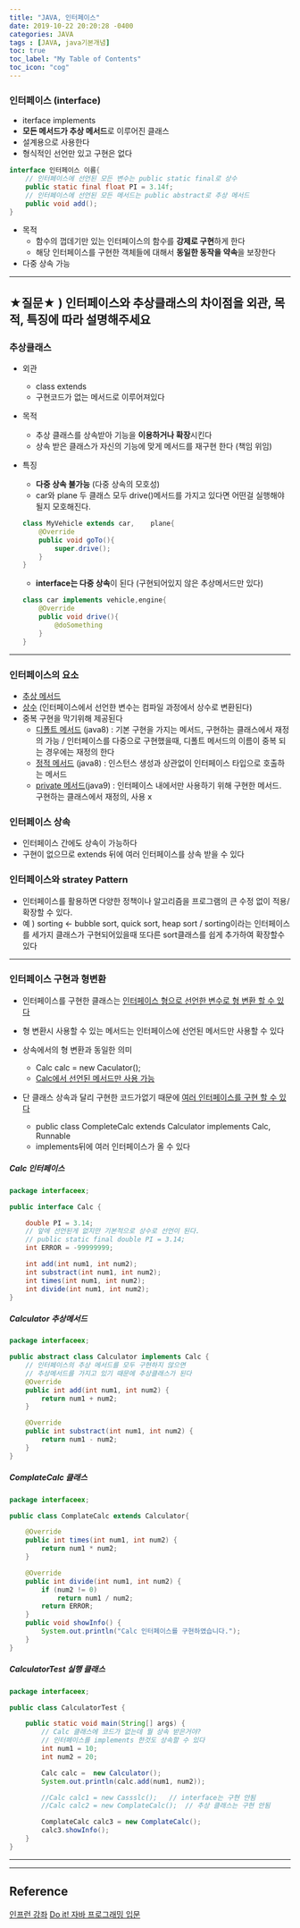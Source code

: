 ```yaml
---
title: "JAVA, 인터페이스"
date: 2019-10-22 20:20:28 -0400
categories: JAVA
tags : [JAVA, java기본개념]
toc: true
toc_label: "My Table of Contents"
toc_icon: "cog"
---
```

### 인터페이스 (interface)
- iterface implements
- <b>모든 메서드가 추상 메서드</b>로 이루어진 클래스
- 설계용으로 사용한다
- 형식적인 선언만 있고 구현은 없다
```java
interface 인터페이스 이름{
	// 인터페이스에 선언된 모든 변수는 public static final로 상수
	public static final float PI = 3.14f;
	// 인터페이스에 선언된 모든 메서드는 public abstract로 추상 메서드
	public void add();
}
```
- 목적
	- 함수의 껍데기만 있는 인터페이스의 함수를 <b>강제로 구현</b>하게 한다
	- 해당 인터페이스를 구현한 객체들에 대해서 <b>동일한 동작을 약속</b>을 보장한다
- 다중 상속 가능

---

## ★질문★ ) 인터페이스와 추상클래스의 차이점을 외관, 목적, 특징에 따라 설명해주세요

### 추상클래스
- 외관
	- class extends
	- 구현코드가 없는 메서드로 이루어져있다
- 목적
	- 추상 클래스를 상속받아 기능을 <b>이용하거나 확장</b>시킨다
	- 상속 받은 클래스가 자신의 기능에 맞게 메서드를 재구현 한다 (책임 위임)
- 특징
	- <b>다중 상속 불가능</b> (다중 상속의 모호성)
	- car와 plane 두 클래스 모두 drive()메서드를 가지고 있다면 어떤걸 실행해야 될지 모호해진다.

	```java
	class MyVehicle extends car, 	plane{
		@Override
		public void goTo(){
			super.drive();
		}
	}
	```

	- <b>interface는 다중 상속</b>이 된다 (구현되어있지 않은 추상메서드만 있다)

	```java
	class car implements vehicle,engine{
		@Override
		public void drive(){
			@doSomething
		}
	}
	```

---

### 인터페이스의 요소
- <u>추상 메서드</u>
- <u>상수</u> (인터페이스에서 선언한 변수는 컴파일 과정에서 상수로 변환된다)
- 중복 구현을 막기위해 제공된다
	- <u>디폴트 메서드</u> (java8) : 기본 구현을 가지는 메서드, 구현하는 클래스에서 재정의 가능 / 인터페이스를 다중으로 구현했을때, 디폴트 메서드의 이름이 중복 되는 경우에는 재정의 한다
	- <u>정적 메서드</u> (java8) : 인스턴스 생성과 상관없이 인터페이스 타입으로 호출하는 메서드
	- <u>private 메서드</u>(java9) : 인터페이스 내에서만 사용하기 위해 구현한 메서드. 구현하는 클래스에서 재정의, 사용 x

### 인터페이스 상속
- 인터페이스 간에도 상속이 가능하다
- 구현이 없으므로 extends 뒤에 여러 인터페이스를 상속 받을 수 있다

### 인터페이스와 stratey Pattern
- 인터페이스를 활용하면 다양한 정책이나 알고리즘을 프로그램의 큰 수정 없이 적용/확장할 수 있다.
 - 예 ) sorting <- bubble sort, quick sort, heap sort / sorting이라는 인터페이스를 세가지 클래스가 구현되어있을때 또다른 sort클래스를 쉽게 추가하여 확장할수있다

---

### 인터페이스 구현과 형변환
- 인터페이스를 구현한 클래스는 <u>인터페이스 형으로 선언한 변수로 형 변환 할 수 있다</u>
- 형 변환시 사용할 수 있는 메서드는 인터페이스에 선언된 메서드만 사용할 수 있다
- 상속에서의 형 변환과 동일한 의미
	- Calc calc = new Caculator();
	- <u>Calc에서 선언된 메서드만 사용 가능</u>

- 단 클래스 상속과 달리 구현한 코드가없기 때문에 <u>여러 인터페이스를 구현 할 수 있다</u>
	- public class CompleteCalc extends Calculator implements Calc, Runnable
	- implements뒤에 여러 인터페이스가 올 수 있다

##### Calc 인터페이스
```java
package interfaceex;

public interface Calc {

	double PI = 3.14;
	// 앞에 선언된게 없지만 기본적으로 상수로 선언이 된다.
	// public static final double PI = 3.14;
	int ERROR = -99999999;

	int add(int num1, int num2);
	int substract(int num1, int num2);
	int times(int num1, int num2);
	int divide(int num1, int num2);
}
```

##### Calculator 추상메서드
```java
package interfaceex;

public abstract class Calculator implements Calc {
	// 인터페이스의 추상 메서드를 모두 구현하지 않으면
	// 추상메서드를 가지고 있기 때문에 추상클래스가 된다
	@Override
	public int add(int num1, int num2) {
		return num1 + num2;
	}

	@Override
	public int substract(int num1, int num2) {
		return num1 - num2;
	}
}
```

##### ComplateCalc 클래스
```java
package interfaceex;

public class ComplateCalc extends Calculator{

	@Override
	public int times(int num1, int num2) {
		return num1 * num2;
	}

	@Override
	public int divide(int num1, int num2) {
		if (num2 != 0)
			return num1 / num2;
		return ERROR;
	}
	public void showInfo() {
		System.out.println("Calc 인터페이스를 구현하였습니다.");
	}
}
```

##### CalculatorTest 실행 클래스
```java
package interfaceex;

public class CalculatorTest {

	public static void main(String[] args) {
		// Calc 클래스에 코드가 없는데 뭘 상속 받은거야?
		// 인터페이스를 implements 한것도 상속할 수 있다
		int num1 = 10;
		int num2 = 20;

		Calc calc =  new Calculator();
		System.out.println(calc.add(num1, num2));

		//Calc calc1 = new Cassslc();	// interface는 구현 안됨
		//Calc calc2 = new ComplateCalc();	// 추상 클래스는 구현 안됨

		ComplateCalc calc3 = new ComplateCalc();
		calc3.showInfo();
	}
}
```

---



---
## Reference
[인프런 강좌](https://www.inflearn.com/course/%EC%9E%90%EB%B0%94-%ED%94%84%EB%A1%9C%EA%B7%B8%EB%9E%98%EB%B0%8D-%EC%9E%85%EB%AC%B8/dashboard)
[Do it! 자바 프로그래밍 입문](http://www.yes24.com/Product/Goods/63020974)
